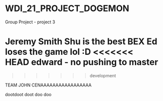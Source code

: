 # WDI_21_PROJECT_DOGEMON
Group Project - project 3

Jeremy Smith
Shu is the best
BEX
Ed loses the game lol :D
<<<<<<< HEAD
edward - no pushing to master
=======

>>>>>>> development

TEAM JOHN CENAAAAAAAAAAAAAAAAA

dootdoot doot doo doo
